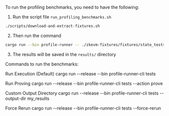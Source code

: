 To run the profiling benchmarks, you need to have the following:

1. Run the script file `run_profiling_benchmarks.sh`
```bash
./scripts/download-and-extract-fixtures.sh
```

2. Then run the command

```bash
cargo run --bin profile-runner -- ./zkevm-fixtures/fixtures/state_tests/
```

3. The results will be saved in the `results/` directory


Commands to run the benchmarks:

Run Execution (Default)
cargo run --release --bin profile-runner-cli tests

Run Proving
cargo run --release --bin profile-runner-cli tests --action prove

Custom Output Directory
cargo run --release --bin profile-runner-cli tests --output-dir my_results

Force Rerun
cargo run --release --bin profile-runner-cli tests --force-rerun
